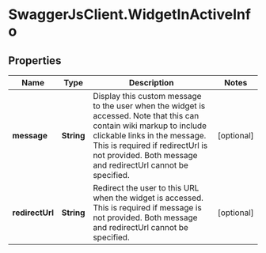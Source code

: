 # SwaggerJsClient.WidgetInActiveInfo

## Properties
Name | Type | Description | Notes
------------ | ------------- | ------------- | -------------
**message** | **String** | Display this custom message to the user when the widget is accessed. Note that this can contain wiki markup to include clickable links in the message. This is required if redirectUrl is not provided. Both message and redirectUrl cannot be specified. | [optional] 
**redirectUrl** | **String** | Redirect the user to this URL when the widget is accessed. This is required if message is not provided. Both message and redirectUrl cannot be specified. | [optional] 


